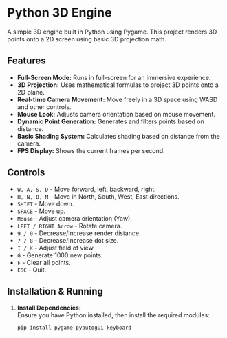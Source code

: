 

# Python 3D Engine

A simple 3D engine built in Python using Pygame. This project renders 3D points onto a 2D screen using basic 3D projection math.

## Features
- **Full-Screen Mode:** Runs in full-screen for an immersive experience.
- **3D Projection:** Uses mathematical formulas to project 3D points onto a 2D plane.
- **Real-time Camera Movement:** Move freely in a 3D space using WASD and other controls.
- **Mouse Look:** Adjusts camera orientation based on mouse movement.
- **Dynamic Point Generation:** Generates and filters points based on distance.
- **Basic Shading System:** Calculates shading based on distance from the camera.
- **FPS Display:** Shows the current frames per second.

## Controls
- `W, A, S, D` - Move forward, left, backward, right.
- `H, N, B, M` - Move in North, South, West, East directions.
- `SHIFT` - Move down.
- `SPACE` - Move up.
- `Mouse` - Adjust camera orientation (Yaw).
- `LEFT / RIGHT Arrow` - Rotate camera.
- `9 / 0` - Decrease/Increase render distance.
- `7 / 8` - Decrease/Increase dot size.
- `I / K` - Adjust field of view.
- `G` - Generate 1000 new points.
- `F` - Clear all points.
- `ESC` - Quit.

## Installation & Running
1. **Install Dependencies:**  
   Ensure you have Python installed, then install the required modules:
   ```sh
   pip install pygame pyautogui keyboard
